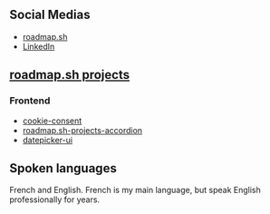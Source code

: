 ## Social Medias
- [roadmap.sh](https://roadmap.sh/u/koydas)
- [LinkedIn](www.linkedin.com/in/stéphane-hamel)

## [roadmap.sh projects](https://roadmap.sh/u/koydas)
### Frontend
- [cookie-consent](https://github.com/koydas/cookie-consent)
- [roadmap.sh-projects-accordion](https://github.com/koydas/roadmap.sh-projects-accordion)
- [datepicker-ui](https://github.com/koydas/datepicker-ui)

## Spoken languages
French and English.
French is my main language, but speak English professionally for years.
